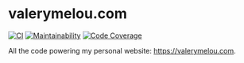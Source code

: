 # valerymelou.com

[![CI](https://github.com/valerymelou/valerymelou.com/actions/workflows/ci.yml/badge.svg)](https://github.com/valerymelou/valerymelou.com/actions/workflows/ci.yml) [![Maintainability](https://qlty.sh/gh/valerymelou/projects/valerymelou.com/maintainability.svg)](https://qlty.sh/gh/valerymelou/projects/valerymelou.com) [![Code Coverage](https://qlty.sh/gh/valerymelou/projects/valerymelou.com/coverage.svg)](https://qlty.sh/gh/valerymelou/projects/valerymelou.com)

All the code powering my personal website: https://valerymelou.com.
